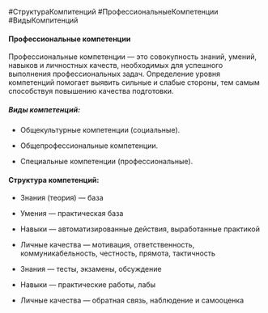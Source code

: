 #СтруктураКомпитенций #ПрофессиональныеКомпетенции #ВидыКомпитенций 
#### Профессиональные компетенции

Профессиональные компетенции — это совокупность знаний, умений, навыков и личностных качеств, необходимых для успешного выполнения профессиональных задач. Определение уровня компетенций помогает выявить сильные и слабые стороны, тем самым способствуя повышению качества подготовки.

##### Виды компетенций:

- Общекультурные компетенции (социальные).

- Общепрофессиональные компетенции.

- Специальные компетенции (профессиональные).

#### Структура компетенций:

- Знания (теория) — база

- Умения — практическая база

- Навыки — автоматизированные действия, выработанные практикой

- Личные качества — мотивация, ответственность, коммуникабельность, честность, прямота, тактичность

- Знания — тесты, экзамены, обсуждение

- Навыки — практические работы, лабы

- Личные качества — обратная связь, наблюдение и самооценка
